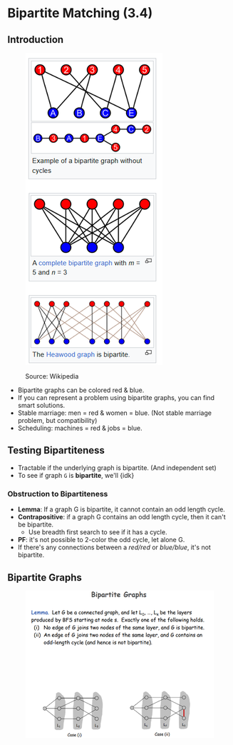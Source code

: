 # Bipartite Matching (3.4)

## Introduction

<figure><img src="../../../../.gitbook/assets/image (663).png" alt=""><figcaption><p>Source: Wikipedia</p></figcaption></figure>

* Bipartite graphs can be colored red & blue.
* If you can represent a problem using bipartite graphs, you can find smart solutions.
* Stable marriage: men = red & women = blue. (Not stable marriage problem, but compatibility)
* Scheduling: machines = red & jobs = blue.

## Testing Bipartiteness

* Tractable if the underlying graph is bipartite. (And independent set)
* To see if graph `G` is **bipartite**, we'll {idk}

### Obstruction to Bipartiteness

* **Lemma**: If a graph G is bipartite, it cannot contain an odd length cycle.
* **Contrapositive**: if a graph G contains an odd length cycle, then it can't be bipartite.
  * Use breadth first search to see if it has a cycle.
* **PF**: it's not possible to 2-color the odd cycle, let alone G.
* If there's any connections between a _red/red_ or _blue/blue_, it's not bipartite.

## Bipartite Graphs

<figure><img src="../../../../.gitbook/assets/image (1) (1) (1) (1) (1) (1) (1) (1) (1) (1) (1) (1) (1) (1) (1) (1) (1) (1) (1) (1) (1) (1) (1) (1) (1) (1) (1) (1) (1) (1) (1) (1) (1).png" alt=""><figcaption></figcaption></figure>

